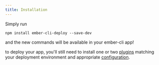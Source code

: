 ```yaml
---
title: Installation
---
```


Simply run

```
npm install ember-cli-deploy --save-dev
```

and the new commands will be available in your ember-cli app!

to deploy your app, you'll still need to install one or two [plugins](existing-custom-adapters/) matching your deployment environment and appropriate [configuration](configuration/).
